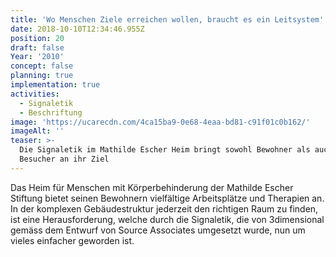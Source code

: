 ```yaml
---
title: 'Wo Menschen Ziele erreichen wollen, braucht es ein Leitsystem'
date: 2018-10-10T12:34:46.955Z
position: 20
draft: false
Year: '2010'
concept: false
planning: true
implementation: true
activities:
  - Signaletik
  - Beschriftung
image: 'https://ucarecdn.com/4ca15ba9-0e68-4eaa-bd81-c91f01c0b162/'
imageAlt: ''
teaser: >-
  Die Signaletik im Mathilde Escher Heim bringt sowohl Bewohner als auch
  Besucher an ihr Ziel
---
```

Das Heim für Menschen mit Körperbehinderung der Mathilde Escher Stiftung bietet seinen Bewohnern vielfältige Arbeitsplätze und Therapien an. In der komplexen Gebäudestruktur jederzeit den richtigen Raum zu finden, ist eine Herausforderung, welche durch die Signaletik, die von 3dimensional gemäss dem Entwurf von Source Associates umgesetzt wurde, nun um vieles einfacher geworden ist.
